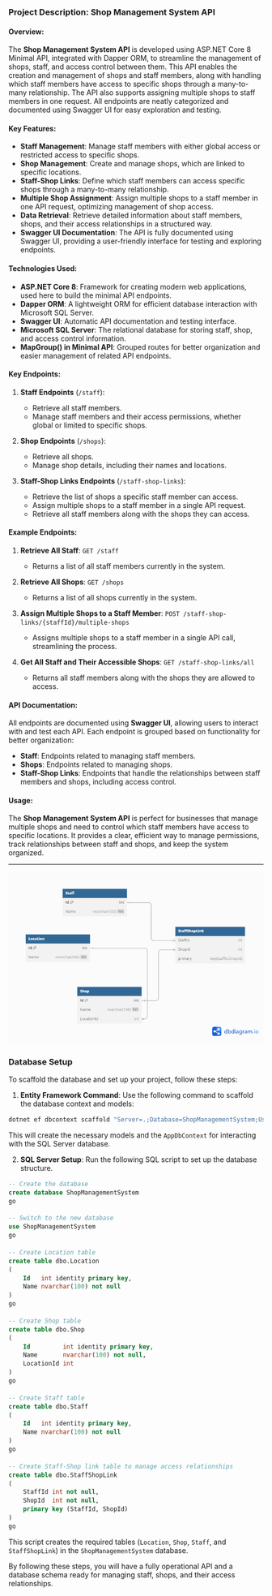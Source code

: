 ### Project Description: **Shop Management System API**

#### Overview:
The **Shop Management System API** is developed using ASP.NET Core 8 Minimal API, integrated with Dapper ORM, to streamline the management of shops, staff, and access control between them. This API enables the creation and management of shops and staff members, along with handling which staff members have access to specific shops through a many-to-many relationship. The API also supports assigning multiple shops to staff members in one request. All endpoints are neatly categorized and documented using Swagger UI for easy exploration and testing.

#### Key Features:
- **Staff Management**: Manage staff members with either global access or restricted access to specific shops.
- **Shop Management**: Create and manage shops, which are linked to specific locations.
- **Staff-Shop Links**: Define which staff members can access specific shops through a many-to-many relationship.
- **Multiple Shop Assignment**: Assign multiple shops to a staff member in one API request, optimizing management of shop access.
- **Data Retrieval**: Retrieve detailed information about staff members, shops, and their access relationships in a structured way.
- **Swagger UI Documentation**: The API is fully documented using Swagger UI, providing a user-friendly interface for testing and exploring endpoints.

#### Technologies Used:
- **ASP.NET Core 8**: Framework for creating modern web applications, used here to build the minimal API endpoints.
- **Dapper ORM**: A lightweight ORM for efficient database interaction with Microsoft SQL Server.
- **Swagger UI**: Automatic API documentation and testing interface.
- **Microsoft SQL Server**: The relational database for storing staff, shop, and access control information.
- **MapGroup() in Minimal API**: Grouped routes for better organization and easier management of related API endpoints.

#### Key Endpoints:
1. **Staff Endpoints** (`/staff`):
   - Retrieve all staff members.
   - Manage staff members and their access permissions, whether global or limited to specific shops.

2. **Shop Endpoints** (`/shops`):
   - Retrieve all shops.
   - Manage shop details, including their names and locations.

3. **Staff-Shop Links Endpoints** (`/staff-shop-links`):
   - Retrieve the list of shops a specific staff member can access.
   - Assign multiple shops to a staff member in a single API request.
   - Retrieve all staff members along with the shops they can access.

#### Example Endpoints:
1. **Retrieve All Staff**: `GET /staff`
   - Returns a list of all staff members currently in the system.

2. **Retrieve All Shops**: `GET /shops`
   - Returns a list of all shops currently in the system.

3. **Assign Multiple Shops to a Staff Member**: `POST /staff-shop-links/{staffId}/multiple-shops`
   - Assigns multiple shops to a staff member in a single API call, streamlining the process.

4. **Get All Staff and Their Accessible Shops**: `GET /staff-shop-links/all`
   - Returns all staff members along with the shops they are allowed to access.

#### API Documentation:
All endpoints are documented using **Swagger UI**, allowing users to interact with and test each API. Each endpoint is grouped based on functionality for better organization:
- **Staff**: Endpoints related to managing staff members.
- **Shops**: Endpoints related to managing shops.
- **Staff-Shop Links**: Endpoints that handle the relationships between staff members and shops, including access control.

#### Usage:
The **Shop Management System API** is perfect for businesses that manage multiple shops and need to control which staff members have access to specific locations. It provides a clear, efficient way to manage permissions, track relationships between staff and shops, and keep the system organized.

---

![Alter](diagram.png)

### Database Setup

To scaffold the database and set up your project, follow these steps:

1. **Entity Framework Command**: Use the following command to scaffold the database context and models:

```bash
dotnet ef dbcontext scaffold "Server=.;Database=ShopManagementSystem;User ID=sa;Password=sasa@123;TrustServerCertificate=True;" Microsoft.EntityFrameworkCore.SqlServer -o Models -c AppDbContext -f
```

This will create the necessary models and the `AppDbContext` for interacting with the SQL Server database.

2. **SQL Server Setup**: Run the following SQL script to set up the database structure.

```sql
-- Create the database
create database ShopManagementSystem 
go

-- Switch to the new database
use ShopManagementSystem
go

-- Create Location table
create table dbo.Location
(
    Id   int identity primary key,
    Name nvarchar(100) not null
)
go

-- Create Shop table
create table dbo.Shop
(
    Id         int identity primary key,
    Name       nvarchar(100) not null,
    LocationId int
)
go

-- Create Staff table
create table dbo.Staff
(
    Id   int identity primary key,
    Name nvarchar(100) not null
)
go

-- Create Staff-Shop link table to manage access relationships
create table dbo.StaffShopLink
(
    StaffId int not null,
    ShopId  int not null,
    primary key (StaffId, ShopId)
)
go
```

This script creates the required tables (`Location`, `Shop`, `Staff`, and `StaffShopLink`) in the `ShopManagementSystem` database.

By following these steps, you will have a fully operational API and a database schema ready for managing staff, shops, and their access relationships.